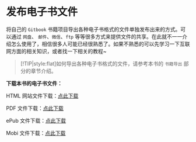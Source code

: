 # 发布电子书文件



将自己的 `Gitbook` 书籍项目导出各种电子书格式的文件单独发布出来的方式。可以通过 `网盘`、 `邮件`、`微信`、`ftp` 等等很多方式来提供文件的共享。在此就不一一介绍怎么使用了，相信很多人可能已经很熟悉了。如果不熟悉的可以先学习一下互联网方面的相关知识，或者找一下相关的教程~

> [!TIP|style:flat]如何导出各种电子书格式的文件，请参考本书的 `书籍导出` 部分的章节介绍。



**下载本书的电子书文件：**

HTML 网站文件下载：<a href="../book-release/JiangMing©-book-gitbook-tutorial.zip" target="_blank">点此下载</a>

PDF 文件下载：<a href="../book-release/JiangMing©-book-gitbook-tutorial.pdf" target="_blank">点此下载</a>

ePub 文件下载：<a href="../book-release/JiangMing©-book-gitbook-tutorial.epub" target="_blank">点此下载</a>

Mobi 文件下载：<a href="./book-release/JiangMing©-book-gitbook-tutorial.mobi" target="_blank">点此下载</a>





<!-- ex_nonav -->
<!-- ex_nolevel -->